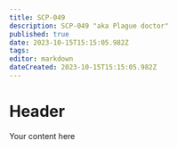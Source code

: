 ```yaml
---
title: SCP-049
description: SCP-049 "aka Plague doctor"
published: true
date: 2023-10-15T15:15:05.982Z
tags: 
editor: markdown
dateCreated: 2023-10-15T15:15:05.982Z
---
```


# Header
Your content here